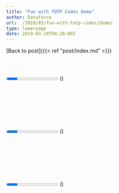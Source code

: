 ```yaml
---
title: "Fun with TOTP Codes Demo"
author: Dataforce
url:  /2019/03/fun-with-totp-codes/demo/
type: lowerpage
date: 2019-03-29T04:20:00Z
---
```


[Back to post]({{< ref "post/index.md" >}})

<div class="text-center" data-algo="SHA1" data-token="SECRETCODE">
	<h3></h3>
	<div class="qr"></div>
	<br>
	<strong><span class="code"></span></strong>
	<br>
	<progress></progress> (<span class="seconds"></span>)
</div>
<br><br><br><br>

<div class="text-center" data-algo="SHA256" data-token="SECRETCODE">
	<h3></h3>
	<div class="qr"></div>
	<br>
	<strong><span class="code"></span></strong>
	<br>
	<progress></progress> (<span class="seconds"></span>)
</div>
<br><br><br><br>

<div class="text-center" data-algo="SHA512" data-token="SECRETCODE">
	<h3></h3>
	<div class="qr"></div>
	<br>
	<strong><span class="code"></span></strong>
	<br>
	<progress></progress> (<span class="seconds"></span>)
</div>

<script type='text/javascript' src='./otp.js' data-noconcat='true'></script>

